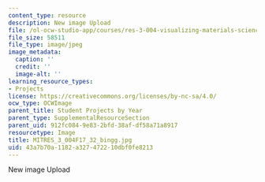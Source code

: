 ```yaml
---
content_type: resource
description: New image Upload
file: /ol-ocw-studio-app/courses/res-3-004-visualizing-materials-science-fall-2017/43a7b70a1182a327472210dbf0fe8213_MITRES_3_004F17_32_bingg.jpg
file_size: 58511
file_type: image/jpeg
image_metadata:
  caption: ''
  credit: ''
  image-alt: ''
learning_resource_types:
- Projects
license: https://creativecommons.org/licenses/by-nc-sa/4.0/
ocw_type: OCWImage
parent_title: Student Projects by Year
parent_type: SupplementalResourceSection
parent_uid: 912fc084-9e83-2bfd-38af-df58a71a8917
resourcetype: Image
title: MITRES_3_004F17_32_bingg.jpg
uid: 43a7b70a-1182-a327-4722-10dbf0fe8213
---
```

New image Upload